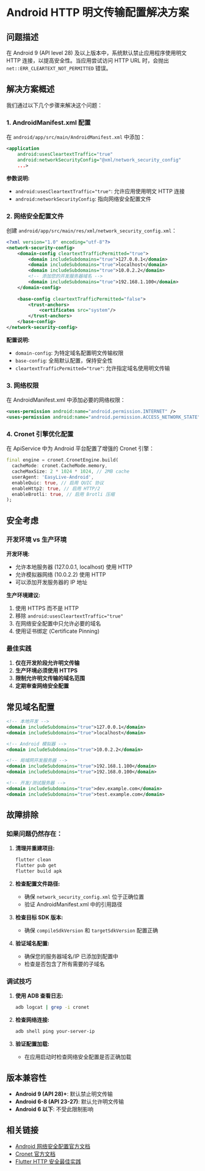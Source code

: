 # Android HTTP 明文传输配置解决方案

## 问题描述
在 Android 9 (API level 28) 及以上版本中，系统默认禁止应用程序使用明文 HTTP 连接，以提高安全性。当应用尝试访问 HTTP URL 时，会抛出 `net::ERR_CLEARTEXT_NOT_PERMITTED` 错误。

## 解决方案概述
我们通过以下几个步骤来解决这个问题：

### 1. AndroidManifest.xml 配置

在 `android/app/src/main/AndroidManifest.xml` 中添加：

```xml
<application
    android:usesCleartextTraffic="true"
    android:networkSecurityConfig="@xml/network_security_config"
    ...>
```

**参数说明:**
- `android:usesCleartextTraffic="true"`: 允许应用使用明文 HTTP 连接
- `android:networkSecurityConfig`: 指向网络安全配置文件

### 2. 网络安全配置文件

创建 `android/app/src/main/res/xml/network_security_config.xml`：

```xml
<?xml version="1.0" encoding="utf-8"?>
<network-security-config>
    <domain-config cleartextTrafficPermitted="true">
        <domain includeSubdomains="true">127.0.0.1</domain>
        <domain includeSubdomains="true">localhost</domain>
        <domain includeSubdomains="true">10.0.2.2</domain>
        <!-- 添加您的开发服务器域名 -->
        <domain includeSubdomains="true">192.168.1.100</domain>
    </domain-config>
    
    <base-config cleartextTrafficPermitted="false">
        <trust-anchors>
            <certificates src="system"/>
        </trust-anchors>
    </base-config>
</network-security-config>
```

**配置说明:**
- `domain-config`: 为特定域名配置明文传输权限
- `base-config`: 全局默认配置，保持安全性
- `cleartextTrafficPermitted="true"`: 允许指定域名使用明文传输

### 3. 网络权限

在 AndroidManifest.xml 中添加必要的网络权限：

```xml
<uses-permission android:name="android.permission.INTERNET" />
<uses-permission android:name="android.permission.ACCESS_NETWORK_STATE" />
```

### 4. Cronet 引擎优化配置

在 ApiService 中为 Android 平台配置了增强的 Cronet 引擎：

```dart
final engine = cronet.CronetEngine.build(
  cacheMode: cronet.CacheMode.memory,
  cacheMaxSize: 2 * 1024 * 1024, // 2MB cache
  userAgent: 'EasyLive-Android',
  enableQuic: true, // 启用 QUIC 协议
  enableHttp2: true, // 启用 HTTP/2
  enableBrotli: true, // 启用 Brotli 压缩
);
```

## 安全考虑

### 开发环境 vs 生产环境

**开发环境:**
- 允许本地服务器 (127.0.0.1, localhost) 使用 HTTP
- 允许模拟器网络 (10.0.2.2) 使用 HTTP
- 可以添加开发服务器的 IP 地址

**生产环境建议:**
1. 使用 HTTPS 而不是 HTTP
2. 移除 `android:usesCleartextTraffic="true"`
3. 在网络安全配置中只允许必要的域名
4. 使用证书绑定 (Certificate Pinning)

### 最佳实践

1. **仅在开发阶段允许明文传输**
2. **生产环境必须使用 HTTPS**
3. **限制允许明文传输的域名范围**
4. **定期审查网络安全配置**

## 常见域名配置

```xml
<!-- 本地开发 -->
<domain includeSubdomains="true">127.0.0.1</domain>
<domain includeSubdomains="true">localhost</domain>

<!-- Android 模拟器 -->
<domain includeSubdomains="true">10.0.2.2</domain>

<!-- 局域网开发服务器 -->
<domain includeSubdomains="true">192.168.1.100</domain>
<domain includeSubdomains="true">192.168.0.100</domain>

<!-- 开发/测试服务器 -->
<domain includeSubdomains="true">dev.example.com</domain>
<domain includeSubdomains="true">test.example.com</domain>
```

## 故障排除

### 如果问题仍然存在：

1. **清理并重建项目:**
   ```bash
   flutter clean
   flutter pub get
   flutter build apk
   ```

2. **检查配置文件路径:**
   - 确保 `network_security_config.xml` 位于正确位置
   - 验证 AndroidManifest.xml 中的引用路径

3. **检查目标 SDK 版本:**
   - 确保 `compileSdkVersion` 和 `targetSdkVersion` 配置正确

4. **验证域名配置:**
   - 确保您的服务器域名/IP 已添加到配置中
   - 检查是否包含了所有需要的子域名

### 调试技巧

1. **使用 ADB 查看日志:**
   ```bash
   adb logcat | grep -i cronet
   ```

2. **检查网络连接:**
   ```bash
   adb shell ping your-server-ip
   ```

3. **验证配置加载:**
   - 在应用启动时检查网络安全配置是否正确加载

## 版本兼容性

- **Android 9 (API 28)+**: 默认禁止明文传输
- **Android 6-8 (API 23-27)**: 默认允许明文传输
- **Android 6 以下**: 不受此限制影响

## 相关链接

- [Android 网络安全配置官方文档](https://developer.android.com/training/articles/security-config)
- [Cronet 官方文档](https://chromium.googlesource.com/chromium/src/+/master/components/cronet/)
- [Flutter HTTP 安全最佳实践](https://flutter.dev/docs/development/data-and-backend/networking)
